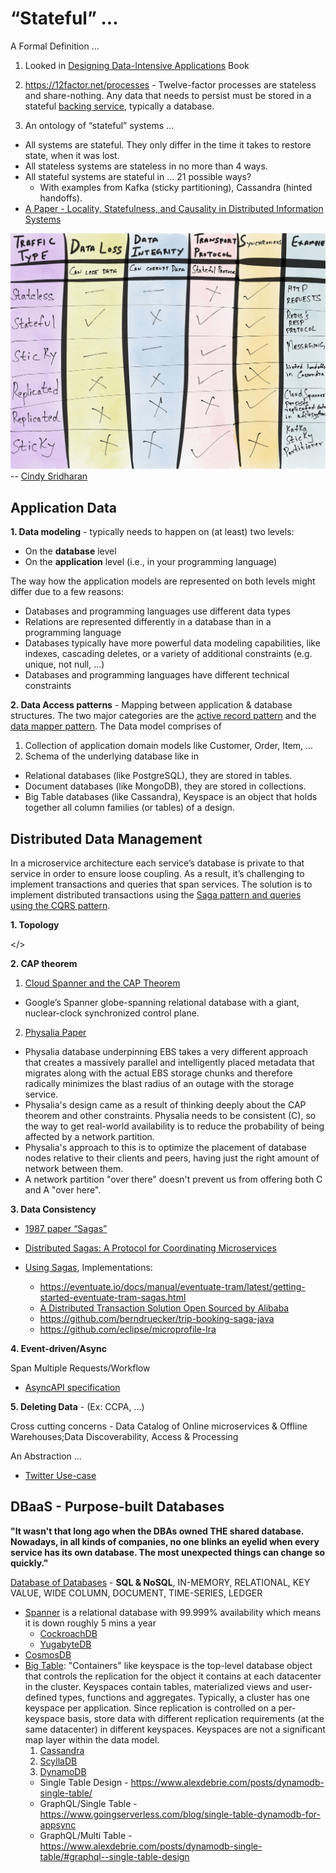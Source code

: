 # “Stateful” ... 

A Formal Definition ...

1. Looked in [Designing Data-Intensive Applications](https://dataintensive.net/) Book

2. https://12factor.net/processes - Twelve-factor processes are stateless and share-nothing. Any data that needs to persist must be stored in a stateful [backing service](https://12factor.net/backing-services), typically a database.

3. An ontology of “stateful” systems ... 
* All systems are stateful. They only differ in the time it takes to restore state, when it was lost.
* All stateless systems are stateless in no more than 4 ways.
* All stateful systems are stateful in ... 21 possible ways?
  * With examples from Kafka (sticky partitioning), Cassandra (hinted handoffs).
* [A Paper - Locality, Statefulness, and Causality in Distributed Information Systems](https://arxiv.org/pdf/1909.09357.pdf)

![](https://github.com/ankumar/Architecture/blob/master/images/stateful.jpeg)
-- [Cindy Sridharan](https://twitter.com/copyconstruct)

## Application Data

**1. Data modeling** - typically needs to happen on (at least) two levels:

* On the **database** level
* On the **application** level (i.e., in your programming language)

The way how the application models are represented on both levels might differ due to a few reasons:

* Databases and programming languages use different data types
* Relations are represented differently in a database than in a programming language
* Databases typically have more powerful data modeling capabilities, like indexes, cascading deletes, or a variety of additional constraints (e.g. unique, not null, ...)
* Databases and programming languages have different technical constraints
    
**2. Data Access patterns** - Mapping between application & database structures. The two major categories are the [active record pattern](http://calpaterson.com/activerecord.html) and the [data mapper pattern](https://www.silasreinagel.com/blog/2018/11/12/using-orms-and-dtos-elegantly/). The Data model comprises of

1. Collection of application domain models like Customer, Order, Item, ...
2. Schema of the underlying database like in 
* Relational databases (like PostgreSQL), they are stored in tables.
* Document databases (like MongoDB), they are stored in collections.
* Big Table databases (like Cassandra), Keyspace is an object that holds together all column families (or tables) of a design.

## Distributed Data Management 
In a microservice architecture each service’s database is private to that service in order to ensure loose coupling. As a result, it’s challenging to implement transactions and queries that span services. The solution is to implement distributed transactions using the [Saga pattern and queries using the CQRS pattern](https://microservices.io/articles/applying.html).

**1. Topology**

</>

**2. CAP theorem**
 1. [Cloud Spanner and the CAP Theorem](https://cloud.google.com/blog/products/gcp/inside-cloud-spanner-and-the-cap-theorem)
   * Google’s Spanner globe-spanning relational database with a giant, nuclear-clock synchronized control plane.
 2. [Physalia Paper](https://www.amazon.science/blog/amazon-ebs-addresses-the-challenge-of-the-cap-theorem-at-scale)
   * Physalia database underpinning EBS takes a very different approach that creates a massively parallel and intelligently placed metadata that migrates along with the actual EBS storage chunks and therefore radically minimizes the blast radius of an outage with the storage service.
   * Physalia's design came as a result of thinking deeply about the CAP theorem and other constraints. Physalia needs to be consistent (C), so the way to get real-world availability is to reduce the probability of being affected by a network partition. 
   * Physalia's approach to this is to optimize the placement of database nodes relative to their clients and peers, having just the right amount of network between them.
   * A network partition "over there" doesn't prevent us from offering both C and A "over here". 
   
**3. Data Consistency**

* [1987 paper “Sagas”](http://www.cs.cornell.edu/andru/cs711/2002fa/reading/sagas.pdf)
* [Distributed Sagas: A Protocol for Coordinating Microservices](https://www.youtube.com/watch?v=0UTOLRTwOX0)

* [Using Sagas](https://chrisrichardson.net/post/microservices/2019/07/09/developing-sagas-part-1.html), Implementations:
    * https://eventuate.io/docs/manual/eventuate-tram/latest/getting-started-eventuate-tram-sagas.html
    * [A Distributed Transaction Solution Open Sourced by Alibaba](http://seata.io/en-us/)
    * https://github.com/berndruecker/trip-booking-saga-java
    * https://github.com/eclipse/microprofile-lra

**4. Event-driven/Async**

Span Multiple Requests/Workflow
  * [AsyncAPI specification](https://www.asyncapi.com/)
  
**5. Deleting Data** - (Ex: CCPA, ...) 

Cross cutting concerns - Data Catalog of Online microservices & Offline Warehouses;Data Discoverability, Access & Processing

An Abstraction ... 
* [Twitter Use-case](https://blog.twitter.com/engineering/en_us/topics/infrastructure/2020/deleting-data-distributed-throughout-your-microservices-architecture.html) 

## DBaaS - Purpose-built Databases
**"It wasn't that long ago when the DBAs owned THE shared database. Nowadays, in all kinds of companies, no one blinks an eyelid when every service has its own database. The most unexpected things can change so quickly."**

[Database of Databases](https://dbdb.io/) - **SQL & NoSQL**, IN-MEMORY, RELATIONAL, KEY VALUE, WIDE COLUMN, DOCUMENT, TIME-SERIES, LEDGER
* [Spanner](https://static.googleusercontent.com/media/research.google.com/en//archive/spanner-osdi2012.pdf) is a relational database with 99.999% availability which means it is down roughly 5 mins a year
  * [CockroachDB](https://www.cockroachlabs.com/docs/stable/architecture/overview.html)
  * [YugabyteDB](https://docs.yugabyte.com/latest/comparisons/)
* [CosmosDB](https://docs.microsoft.com/en-us/azure/cosmos-db/consistency-levels)
* [Big Table](https://www.cs.rutgers.edu/~pxk/417/notes/content/bigtable.html): "Containers" like keyspace is the top-level database object that controls the replication for the object it contains at each datacenter in the cluster. Keyspaces contain tables, materialized views and user-defined types, functions and aggregates. Typically, a cluster has one keyspace per application. Since replication is controlled on a per-keyspace basis, store data with different replication requirements (at the same datacenter) in different keyspaces. Keyspaces are not a significant map layer within the data model.
  1. [Cassandra](https://www.datastax.com/blog/2020/05/why-astra-good-cassandra)
  2. [ScyllaDB](https://www.scylladb.com/2020/05/07/introducing-scylla-open-source-4-0/)
  3. [DynamoDB](https://aws.amazon.com/dynamodb/)
    * Single Table Design - https://www.alexdebrie.com/posts/dynamodb-single-table/
    * GraphQL/Single Table - https://www.goingserverless.com/blog/single-table-dynamodb-for-appsync
    * GraphQL/Multi Table - https://www.alexdebrie.com/posts/dynamodb-single-table/#graphql--single-table-design  
   
